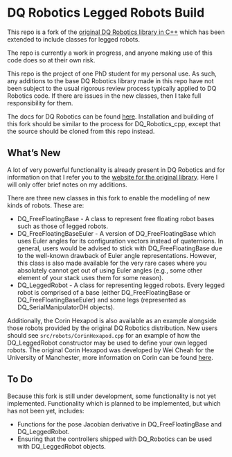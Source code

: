# DQ Robotics Legged Robots Build
This repo is a fork of the [original DQ Robotics library in C++](https://github.com/dqrobotics/cpp) which has been extended to include classes for legged robots. 

The repo is currently a work in progress, and anyone making use of this code does so at their own risk.

This repo is the project of one PhD student for my personal use. As such, any additions to the base DQ Robotics library made in this repo have not been subject to the usual rigorous review process typically applied to DQ Robotics code. If there are issues in the new classes, then I take full responsibility for them.

The docs for DQ Robotics can be found [here](https://dqroboticsgithubio.readthedocs.io/en/latest/installation/cpp.html). Installation and building of this fork should be similar to the process for DQ_Robotics_cpp, except that the source should be cloned from this repo instead.

## What’s New

A lot of very powerful functionality is already present in DQ Robotics and for information on that I refer you to the [website for the original library](https://dqrobotics.github.io/). Here I will only offer brief notes on my additions.

There are three new classes in this fork to enable the modelling of new kinds of robots. These are:
- DQ_FreeFloatingBase - A class to represent free floating robot bases such as those of legged robots.
- DQ_FreeFloatingBaseEuler - A version of DQ_FreeFloatingBase which uses Euler angles for its configuration vectors instead of quaternions. In general, users would be advised to stick with DQ_FreeFloatingBase due to the well-known drawback of Euler angle representations. However, this class is also made available for the very rare cases where you absolutely cannot get out of using Euler angles (e.g., some other element of your stack uses them for some reason).
- DQ_LeggedRobot - A class for representing legged robots. Every legged robot is comprised of a base (either DQ_FreeFloatingBase or DQ_FreeFloatingBaseEuler) and some legs (represented as DQ_SerialManipulatorDH objects).

Additionally, the Corin Hexapod is also available as an example alongside those robots provided by the original DQ Robotics distribution. New users should see `src/robots/CorinHexapod.cpp` for an example of how the DQ_LeggedRobot constructor may be used to define your own legged robots. The original Corin Hexapod was developed by Wei Cheah for the University of Manchester, more information on Corin can be found [here](https://uomrobotics.com/collaborations/rain/remote-inspection/corin.html).

## To Do

Because this fork is still under development, some functionality is not yet implemented. Functionality which is planned to be implemented, but which has not been yet, includes:
- Functions for the pose Jacobian derivative in DQ_FreeFloatingBase and DQ_LeggedRobot.
- Ensuring that the controllers shipped with DQ_Robotics can be used with DQ_LeggedRobot objects.
